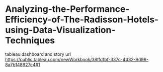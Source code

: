 # Analyzing-the-Performance-Efficiency-of-The-Radisson-Hotels-using-Data-Visualization-Techniques

tableau dashboard and story url https://public.tableau.com/newWorkbook/38ffdfbf-337c-4432-9d98-8a7b148627c4#1
